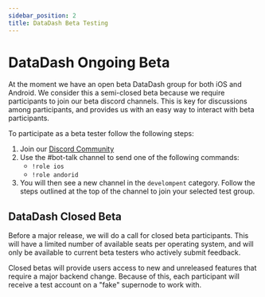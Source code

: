 ```yaml
---
sidebar_position: 2
title: DataDash Beta Testing
---
```


# DataDash Ongoing Beta
At the moment we have an open beta DataDash group for both iOS and Android. We consider this a semi-closed beta because we require participants to join our beta discord channels. This is key for discussions among participants, and provides us with an easy way to interact with beta participants.


To participate as a beta tester follow the following steps:
1. Join our [Discord Community](https://mxc.news/discord)
1. Use the #bot-talk channel to send one of the following commands:
    * `!role ios`
    * `!role andorid`
1. You will then see a new channel in the `develompent` category. Follow the steps outlined at the top of the channel to join your selected test group.

## DataDash Closed Beta
Before a major release, we will do a call for closed beta participants. This will have a limited number of available seats per operating system, and will only be available to current beta testers who actively submit feedback.

Closed betas will provide users access to new and unreleased features that require a major backend change. Because of this, each participant will receive a test account on a "fake" supernode to work with.